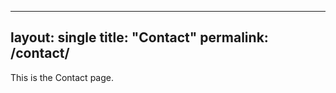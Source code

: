 <!-- _pages/contact.md -->
---
layout: single
title: "Contact"
permalink: /contact/
---
This is the Contact page.
